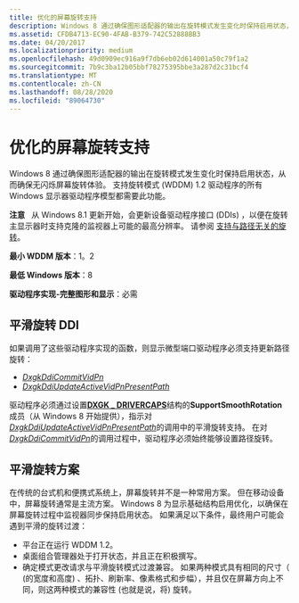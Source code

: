```yaml
---
title: 优化的屏幕旋转支持
description: Windows 8 通过确保图形适配器的输出在旋转模式发生变化时保持启用状态，从而确保无闪烁屏幕旋转体验。
ms.assetid: CFDB4713-EC90-4FAB-B379-742C52888BB3
ms.date: 04/20/2017
ms.localizationpriority: medium
ms.openlocfilehash: 49d0909ec916a9f7db6eb02d614001a50c79f1a2
ms.sourcegitcommit: 7b9c3ba12b05bbf78275395bbe3a287d2c31bcf4
ms.translationtype: MT
ms.contentlocale: zh-CN
ms.lasthandoff: 08/28/2020
ms.locfileid: "89064730"
---
```

# <a name="optimized-screen-rotation-support"></a>优化的屏幕旋转支持


Windows 8 通过确保图形适配器的输出在旋转模式发生变化时保持启用状态，从而确保无闪烁屏幕旋转体验。 支持旋转模式 (WDDM) 1.2 驱动程序的所有 Windows 显示器驱动程序模型都需要此功能。

**注意**   从 Windows 8.1 更新开始，会更新设备驱动程序接口 (DDIs) ，以便在旋转主显示器时支持克隆的监视器上可能的最高分辨率。 请参阅 [支持与路径无关的旋转](supporting-path-independent-rotation.md)。

 

**最小 WDDM 版本**：1。2

**最低 Windows 版本**：8

**驱动程序实现-完整图形和显示**：必需


 

## <a name="span-idsmooth_rotation_ddispanspan-idsmooth_rotation_ddispanspan-idsmooth_rotation_ddispansmooth-rotation-ddi"></a><span id="Smooth_rotation_DDI"></span><span id="smooth_rotation_ddi"></span><span id="SMOOTH_ROTATION_DDI"></span>平滑旋转 DDI


如果调用了这些驱动程序实现的函数，则显示微型端口驱动程序必须支持更新路径旋转：

-   [*DxgkDdiCommitVidPn*](/windows-hardware/drivers/ddi/d3dkmddi/nc-d3dkmddi-dxgkddi_commitvidpn)
-   [*DxgkDdiUpdateActiveVidPnPresentPath*](/windows-hardware/drivers/ddi/d3dkmddi/nc-d3dkmddi-dxgkddi_updateactivevidpnpresentpath)

驱动程序必须通过设置[**DXGK \_ DRIVERCAPS**](/windows-hardware/drivers/ddi/d3dkmddi/ns-d3dkmddi-_dxgk_drivercaps)结构的**SupportSmoothRotation**成员（从 Windows 8 开始提供），指示对[*DxgkDdiUpdateActiveVidPnPresentPath*](/windows-hardware/drivers/ddi/d3dkmddi/nc-d3dkmddi-dxgkddi_updateactivevidpnpresentpath)的调用中的平滑旋转支持。
在对 [*DxgkDdiCommitVidPn*](/windows-hardware/drivers/ddi/d3dkmddi/nc-d3dkmddi-dxgkddi_commitvidpn)的调用过程中，驱动程序必须始终能够设置路径旋转。

## <a name="span-idsmooth_rotation_scenariosspanspan-idsmooth_rotation_scenariosspanspan-idsmooth_rotation_scenariosspansmooth-rotation-scenarios"></a><span id="Smooth_rotation_scenarios"></span><span id="smooth_rotation_scenarios"></span><span id="SMOOTH_ROTATION_SCENARIOS"></span>平滑旋转方案


在传统的台式机和便携式系统上，屏幕旋转并不是一种常用方案。 但在移动设备中，屏幕旋转通常是主流方案。 Windows 8 为显示基础结构启用优化，以确保在屏幕旋转过程中监视器同步保持启用状态。 如果满足以下条件，最终用户可能会遇到平滑的旋转过渡：

-   平台正在运行 WDDM 1.2。
-   桌面组合管理器处于打开状态，并且正在积极撰写。
-   确定模式更改请求与平滑旋转模式过渡兼容。 如果两种模式具有相同的尺寸（ (的宽度和高度) 、拓扑、刷新率、像素格式和步幅），并且仅在屏幕方向上不同，则这两种模式的兼容性 (也就是说，将) 旋转。

 

